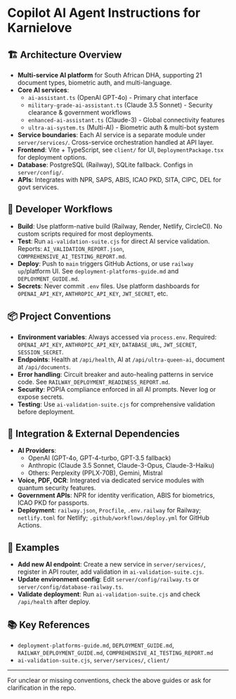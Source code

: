 # Copilot AI Agent Instructions for Karnielove

## 🏗️ Architecture Overview
- **Multi-service AI platform** for South African DHA, supporting 21 document types, biometric auth, and multi-language.
- **Core AI services**: 
  - `ai-assistant.ts` (OpenAI GPT-4o) - Primary chat interface
  - `military-grade-ai-assistant.ts` (Claude 3.5 Sonnet) - Security clearance & government workflows 
  - `enhanced-ai-assistant.ts` (Claude-3) - Global connectivity features
  - `ultra-ai-system.ts` (Multi-AI) - Biometric auth & multi-bot system
- **Service boundaries**: Each AI service is a separate module under `server/services/`. Cross-service orchestration handled at API layer.
- **Frontend**: Vite + TypeScript, see `client/` for UI, `DeploymentPackage.tsx` for deployment options.
- **Database**: PostgreSQL (Railway), SQLite fallback. Configs in `server/config/`.
- **APIs**: Integrates with NPR, SAPS, ABIS, ICAO PKD, SITA, CIPC, DEL for govt services.

## 🚀 Developer Workflows
- **Build**: Use platform-native build (Railway, Render, Netlify, CircleCI). No custom scripts required for most deployments.
- **Test**: Run `ai-validation-suite.cjs` for direct AI service validation. Reports: `AI_VALIDATION_REPORT.json`, `COMPREHENSIVE_AI_TESTING_REPORT.md`.
- **Deploy**: Push to `main` triggers GitHub Actions, or use `railway up`/platform UI. See `deployment-platforms-guide.md` and `DEPLOYMENT_GUIDE.md`.
- **Secrets**: Never commit `.env` files. Use platform dashboards for `OPENAI_API_KEY`, `ANTHROPIC_API_KEY`, `JWT_SECRET`, etc.

## 📦 Project Conventions
- **Environment variables**: Always accessed via `process.env`. Required: `OPENAI_API_KEY`, `ANTHROPIC_API_KEY`, `DATABASE_URL`, `JWT_SECRET`, `SESSION_SECRET`.
- **Endpoints**: Health at `/api/health`, AI at `/api/ultra-queen-ai`, document at `/api/documents`.
- **Error handling**: Circuit breaker and auto-healing patterns in service code. See `RAILWAY_DEPLOYMENT_READINESS_REPORT.md`.
- **Security**: POPIA compliance enforced in all AI prompts. Never log or expose secrets.
- **Testing**: Use `ai-validation-suite.cjs` for comprehensive validation before deployment.

## 🔗 Integration & External Dependencies
- **AI Providers**: 
  - OpenAI (GPT-4o, GPT-4-turbo, GPT-3.5 fallback)
  - Anthropic (Claude 3.5 Sonnet, Claude-3-Opus, Claude-3-Haiku)
  - Others: Perplexity (PPLX-70B), Gemini, Mistral
- **Voice, PDF, OCR**: Integrated via dedicated service modules with quantum security features.
- **Government APIs**: NPR for identity verification, ABIS for biometrics, ICAO PKD for passports.
- **Deployment**: `railway.json`, `Procfile`, `.env.railway` for Railway; `netlify.toml` for Netlify; `.github/workflows/deploy.yml` for GitHub Actions.

## 📝 Examples
- **Add new AI endpoint**: Create a new service in `server/services/`, register in API router, add validation in `ai-validation-suite.cjs`.
- **Update environment config**: Edit `server/config/railway.ts` or `server/config/database-railway.ts`.
- **Validate deployment**: Run `ai-validation-suite.cjs` and check `/api/health` after deploy.

## 📚 Key References
- `deployment-platforms-guide.md`, `DEPLOYMENT_GUIDE.md`, `RAILWAY_DEPLOYMENT_GUIDE.md`, `COMPREHENSIVE_AI_TESTING_REPORT.md`
- `ai-validation-suite.cjs`, `server/services/`, `client/`

---
For unclear or missing conventions, check the above guides or ask for clarification in the repo.

